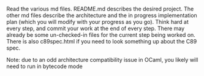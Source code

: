 Read the various md files. README.md describes the desired project. The other md files describe the architecture and the in progress implementation plan (which you will modify with your progress as you go). Think hard at every step, and commit your work at the end of every step. There may already be some un-checked-in files for the current step being worked on. There is also c89spec.html if you need to look something up about the C89 spec.

Note: due to an odd architecture compatibility issue in OCaml, you likely will need to run in bytecode mode